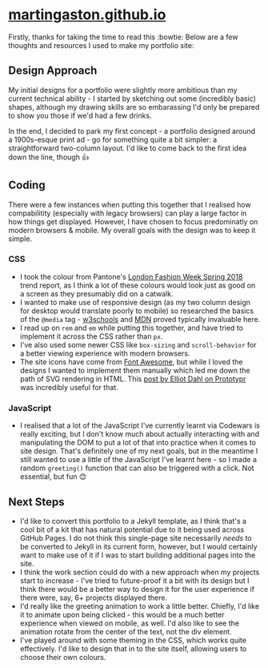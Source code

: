 # [martingaston.github.io](http://martingaston.github.io)

Firstly, thanks for taking the time to read this :bowtie: Below are a few thoughts and resources I used to make my portfolio site:

## Design Approach

My initial designs for a portfolio were slightly more ambitious than my current technical ability - I started by sketching out some (incredibly basic) shapes, although my drawing skills are so embarassing I'd only be prepared to show you those if we'd had a few drinks.

In the end, I decided to park my first concept - a portfolio designed around a 1900s-esque print ad - go for something quite a bit simpler: a straightforward two-column layout. I'd like to come back to the first idea down the line, though :thumbsup:

## Coding

There were a few instances when putting this together that I realised how compabilitity (especially with legacy browsers) can play a large factor in how things get displayed. However, I have chosen to focus predominatly on modern browsers & mobile. My overall goals with the design was to keep it simple.

### CSS

+ I took the colour from Pantone's [London Fashion Week Spring 2018](https://www.pantone.com/fashion-color-trend-report-london-spring-2018) trend report, as I think a lot of these colours would look just as good on a screen as they presumably did on a catwalk.
+ I wanted to make use of responsive design (as my two column design for desktop would translate poorly to mobile) so researched the basics of the `@media` tag - [w3schools](https://www.w3schools.com/css/css3_mediaqueries.asp) and [MDN](https://developer.mozilla.org/en-US/docs/Web/CSS/@media) proved typically invaluable here.
+ I read up on `rem` and `em` while putting this together, and have tried to implement it across the CSS rather than `px`.
+ I've also used some newer CSS like `box-sizing` and `scroll-behavior` for a better viewing experience with modern browsers.
+ The site icons have come from [Font Awesome](https://fontawesome.com), but while I loved the designs I wanted to implement them manually which led me down the path of SVG rendering in HTML. This [post by Elliot Dahl on Prototypr](https://blog.prototypr.io/align-svg-icons-to-text-and-say-goodbye-to-font-icons-d44b3d7b26b4) was incredibly useful for that.

### JavaScript

+ I realised that a lot of the JavaScript I've currently learnt via Codewars is really exciting, but I don't know much about actually interacting with and manipulating the DOM to put a lot of that into practice when it comes to site design. That's definitely one of my next goals, but in the meantime I still wanted to use a little of the JavaScript I've learnt here - so I made a random `greeting()` function that can also be triggered with a click. Not essential, but fun :blush:

## Next Steps

+ I'd like to convert this portfolio to a Jekyll template, as I think that's a cool bit of a kit that has natural potential due to it being used across GitHub Pages. I do not think this single-page site necessarily *needs* to be converted to Jekyll in its current form, however, but I would certainly want to make use of it if I was to start building additional pages into the site.
+ I think the work section could do with a new approach when my projects start to increase - I've tried to future-proof it a bit with its design but I think there would be a better way to design it for the user experience if there were, say, 6+ projects displayed there.
+ I'd really like the greeting animation to work a little better. Chiefly, I'd like it to animate upon being clicked - this would be a much better experience when viewed on mobile, as well. I'd also like to see the animation rotate from the center of the text, not the div element.
+ I've played around with some theming in the CSS, which works quite effectively. I'd like to design that in to the site itself, allowing users to choose their own colours.
